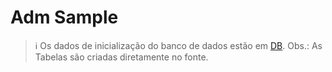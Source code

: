 # Adm Sample

> ℹ️ Os dados de inicialização do banco de dados estão em [DB](DB/). Obs.: As Tabelas são criadas diretamente no fonte.
